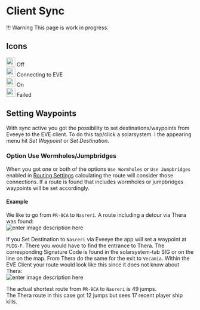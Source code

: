 # Client Sync

!!! Warning 
    This page is work in progress.

## Icons
<img src="https://raw.githubusercontent.com/Risingson/eedocs/master/docs/images/Marker-100_off.png" width="24" height="24" > Off<br>
<img src="https://raw.githubusercontent.com/Risingson/eedocs/master/docs/images/Marker-100_standby.png" width="24" height="24" > Connecting to EVE<br>
<img src="https://raw.githubusercontent.com/Risingson/eedocs/master/docs/images/Marker-100_on.png" width="24" height="24" > On<br>
<img src="https://raw.githubusercontent.com/Risingson/eedocs/master/docs/images/Marker-100_fail.png" width="24" height="24" > Failed<br>

## Setting Waypoints
With sync active you got the possibility to set destinations/waypoints from Eveeye to the EVE client. To do this tap/click a solarsystem. I the appearing menu hit *Set Waypoint* or *Set Destination*.
### Option Use Wormholes/Jumpbridges
When you got one or both of the options `Use Wormholes` or `Use Jumpbridges` enabled in [Routing Settings](https://eveeye.readthedocs.io/en/latest/ui/settings/#Route) calculating the route will consider those connections. If a route is found that includes wormholes or jumpbridges waypoints will be set accordingly.

#### Example
We like to go from `PR-8CA` to `Nasreri`.
A route including a detour via Thera was found:<br>![enter image description here](https://raw.githubusercontent.com/Risingson/eedocs/master/docs/images/route/Wormhole_routing_0.png)

If you Set Destination to `Nasreri` via Eveeye the app will set a waypoint at `PUIG-F`. There you would have to find the entrance to Thera. The corresponding Signature Code is found in the solarsystem-tab SIG or on the line on the map. From Thera do the same for the exit to `Vecamia`.
Within the EVE Client your route would look like this since it does not know about Thera:<br>
 ![enter image description here](https://raw.githubusercontent.com/Risingson/eedocs/master/docs/images/route/Wormhole_routing_1.png)

The actual shortest route from `PR-8CA` to `Nasreri` is 49 jumps.<br> 
The Thera route in this case got 12 jumps but sees 17 recent player ship kills.
<!--stackedit_data:
eyJoaXN0b3J5IjpbMTQ3ODYyMTY4OCwxODgwMDAxOCwxODkyOT
I2MDgsLTQyMTQ1NTI5OCwxMDY0MTEzNzksLTEyODM1MzUwOTcs
LTc3MDkzNjg0MCw2MDc1NjQ0NywtMjEwMzc3NTg2Myw0MDQ0MT
Q2MTksLTIwODA1MDg1NDcsMTI1MzE0NzY1NSwtMTQ2NzA4ODg5
NCwyMDI4Nzc2NjIxLC0xNTEwNTI2MDkxLC0xMzQ1ODUzMjc5XX
0=
-->